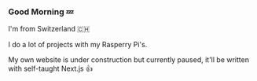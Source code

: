 ### Good Morning :zzz:

I'm from Switzerland :switzerland:

I do a lot of projects with my Rasperry Pi's.

My own website is under construction but currently paused, it'll be written with self-taught Next.js :thumbsup:
